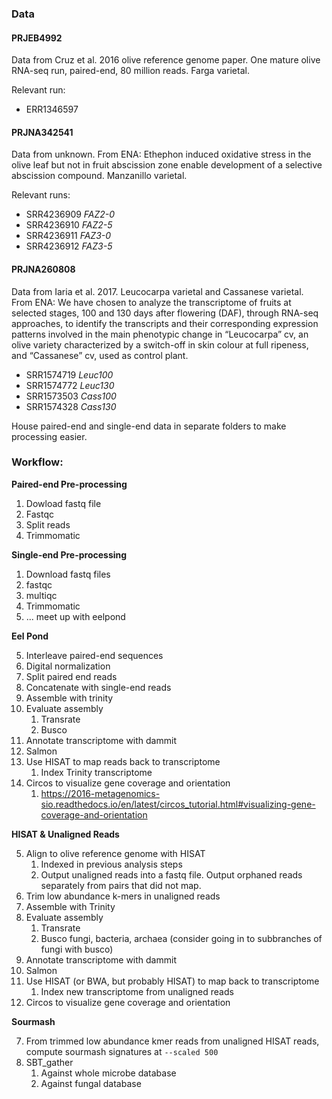 ### Data

#### PRJEB4992

Data from Cruz et al. 2016 olive reference genome paper. One mature olive RNA-seq run, paired-end, 80 million reads. Farga varietal.

Relevant run:

+ ERR1346597

#### PRJNA342541

Data from unknown. From ENA: Ethephon induced oxidative stress in the olive leaf but not in fruit abscission zone enable development of a selective abscission compound. Manzanillo varietal.

Relevant runs:

+ SRR4236909 *FAZ2-0*
+ SRR4236910 *FAZ2-5*
+ SRR4236911 *FAZ3-0*
+ SRR4236912 *FAZ3-5*

#### PRJNA260808

Data from Iaria et al. 2017. Leucocarpa varietal and Cassanese varietal.  From ENA: We have chosen to analyze the transcriptome of fruits at selected stages, 100 and 130 days after flowering (DAF), through RNA-seq approaches, to identify the transcripts and their corresponding expression patterns involved in the main phenotypic change in “Leucocarpa” cv, an olive variety characterized by a switch-off in skin colour at full ripeness, and “Cassanese” cv, used as control plant.

+ SRR1574719 *Leuc100*
+ SRR1574772 *Leuc130*
+ SRR1573503 *Cass100* 
+ SRR1574328 *Cass130*

House paired-end and single-end data in separate folders to make processing easier. 

### Workflow:  

**Paired-end Pre-processing**

1. Dowload fastq file
2. Fastqc
3. Split reads
4. Trimmomatic

**Single-end Pre-processing**

1. Download fastq files
2. fastqc
3. multiqc
4. Trimmomatic
5. ... meet up with eelpond

**Eel Pond**

5. Interleave paired-end sequences
6. Digital normalization
7. Split paired end reads
8. Concatenate with single-end reads
9. Assemble with trinity
10. Evaluate assembly
    1. Transrate
    2. Busco
11. Annotate transcriptome with dammit
12. Salmon
13. Use HISAT to map reads back to transcriptome
    1. Index Trinity transcriptome
14. Circos to visualize gene coverage and orientation 
    1. https://2016-metagenomics-sio.readthedocs.io/en/latest/circos_tutorial.html#visualizing-gene-coverage-and-orientation

 
**HISAT & Unaligned Reads**

5. Align to olive reference genome with HISAT
    1. Indexed in previous analysis steps
    2. Output unaligned reads into a fastq file. Output orphaned reads separately from pairs that did not map.
6. Trim low abundance k-mers in unaligned reads
7. Assemble with Trinity
8. Evaluate assembly
    1. Transrate
    2. Busco fungi, bacteria, archaea (consider going in to subbranches of fungi with busco)
9. Annotate transcriptome with dammit
10. Salmon
11. Use HISAT (or BWA, but probably HISAT) to map back to transcriptome 
    1. Index new transcriptome from unaligned reads
12. Circos to visualize gene coverage and orientation 

**Sourmash**

7. From trimmed low abundance kmer reads from unaligned HISAT reads, compute sourmash signatures at `--scaled 500`
8. SBT_gather
    1. Against whole microbe database
    2. Against fungal database
